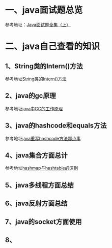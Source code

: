 # 一、java面试题总览
参考地址：[Java面试题全集（上）](https://blog.csdn.net/jackfrued/article/details/44921941)

# 二、java自己查看的知识
## 1、String类的Intern()方法
参考地址[String类的Intern()方法](https://blog.csdn.net/as1072966956/article/details/82051111)
## 2、java的gc原理
参考地址[java中GC的工作原理](https://www.cnblogs.com/diaozhaojian/p/10510608.html)
## 3、java的hashcode和equals方法
参考地址[java重写hashcode方法那点事](https://blog.csdn.net/zhengchao1991/article/details/78916471)
## 4、java集合方面总计
参考地址[hashmap与hashtable的区别](https://www.jianshu.com/p/939b8a672070)
## 5、java多线程方面总结
## 6、java反射方面总结
## 7、java的socket方面使用
## 8、
